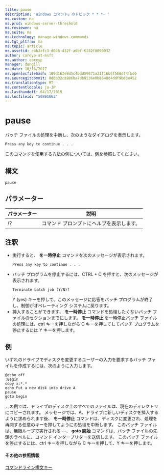 ```yaml
---
title: pause
description: 'Windows コマンド」のトピック * * *- '
ms.custom: na
ms.prod: windows-server-threshold
ms.reviewer: na
ms.suite: na
ms.technology: manage-windows-commands
ms.tgt_pltfrm: na
ms.topic: article
ms.assetid: cab3afc3-d046-432f-a0bf-6282f0099032
author: coreyp-at-msft
ms.author: coreyp
manager: dongill
ms.date: 10/16/2017
ms.openlocfilehash: 109d162e8d5c4bdd59871a21f16b6f568df4fbd6
ms.sourcegitcommit: 0d0b32c8986ba7db9536e0b8648d4ddf9b03e452
ms.translationtype: MT
ms.contentlocale: ja-JP
ms.lasthandoff: 04/17/2019
ms.locfileid: "59861663"
---
```

# <a name="pause"></a>pause



バッチ ファイルの処理を中断し、次のようなダイアログを表示します。
```
Press any key to continue . . .
```
このコマンドを使用する方法の例については、[例](#BKMK_examples)を参照してください。

## <a name="syntax"></a>構文

```
pause
```

## <a name="parameters"></a>パラメーター

|パラメーター|説明|
|---------|-----------|
|/?|コマンド プロンプトにヘルプを表示します。|

## <a name="remarks"></a>注釈

-   実行すると、 **を一時停止** コマンドを次のメッセージが表示されます。  
    ```
    Press any key to continue . . .
    ```  
-   バッチ プログラムを停止するには、CTRL + C を押すと、次のメッセージが表示されます。  
    ```
    Terminate batch job (Y/N)?
    ```  
    Y (yes) キーを押して、このメッセージに応答をバッチ プログラムが終了し、制御がオペレーティング システムに戻ります。
-   挿入することができます、 **を一時停止** コマンドを処理したくないバッチ ファイルのセクションまでにします。 **を一時停止** を一時停止バッチ ファイルの処理には、ctrl キーを押しながら C キーを押してしてバッチ プログラムを停止するには Y キーを押します。

## <a name="BKMK_examples"></a>例

いずれのドライブでディスクを変更するユーザーの入力を要求するバッチ ファイルを作成するには、次のように入力します。
```
@echo off 
:Begin 
copy a:*.* 
echo Put a new disk into drive A 
pause 
goto begin
```
この例では、ドライブのディスク上のすべてのファイルは、現在のディレクトリにコピーされます。 メッセージでは、A、ドライブに新しいディスクを挿入するように求められます後、 **を一時停止** コマンドは、ディスクに変更され、処理を再開する任意のキーを押してようにの処理を中断します。 このバッチ ファイルは、無限ループで実行される —、 **goto 開始** コマンドは、バッチ ファイルの先頭のラベルに、コマンド インタープリターを送信します。 このバッチ ファイルを停止するには、ctrl キーを押しながら C キーを押して、Y キーを押します。

#### <a name="additional-references"></a>その他の参照情報

[コマンドライン構文キー](command-line-syntax-key.md)